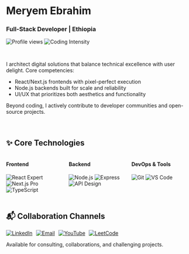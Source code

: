 <h1 class="gradient-text">Meryem Ebrahim</h1>

<div class="ethiopia-flag">
  <h3>Full-Stack Developer | Ethiopia</h3>
</div>

<p>
  <img src="https://komarev.com/ghpvc/?username=meryem-hub&label=Profile+Views&color=ff69b4&style=flat-square" alt="Profile views"/>
  <img src="https://img.shields.io/badge/Coding_Intensity-Maximum_Overdrive-yellowgreen" alt="Coding Intensity"/>
</p>

<div style="display: grid; grid-template-columns: repeat(auto-fit, minmax(300px, 1fr)); gap: 20px; margin-top: 30px;">

  <div class="card">
    <p>I architect digital solutions that balance technical excellence with user delight. Core competencies:</p>
    <ul>
      <li>React/Next.js frontends with pixel-perfect execution</li>
      <li>Node.js backends built for scale and reliability</li>
      <li>UI/UX that prioritizes both aesthetics and functionality</li>
    </ul>
    <p>Beyond coding, I actively contribute to developer communities and open-source projects.</p>
  </div>

  <div class="card">
<h2>✨ Core Technologies</h2>
    <div style="display: grid; grid-template-columns: repeat(3, 1fr); gap: 10px;">
      <div>
        <h4>Frontend</h4>
        <img src="https://img.shields.io/badge/React-61DAFB?logo=react" alt="React Expert">
        <img src="https://img.shields.io/badge/Next.js-000000?logo=next.js" alt="Next.js Pro">
        <img src="https://img.shields.io/badge/TypeScript-3178C6?logo=typescript" alt="TypeScript">
      </div>
      <div>
        <h4>Backend</h4>
        <img src="https://img.shields.io/badge/Node.js-339933?logo=node.js" alt="Node.js">
        <img src="https://img.shields.io/badge/Express-000000?logo=express" alt="Express">
        <img src="https://img.shields.io/badge/API_Design-FF6B6B" alt="API Design">
      </div>
      <div>
        <h4>DevOps & Tools</h4>
        <img src="https://img.shields.io/badge/Git-Version_Control-F05032?logo=git" alt="Git">
        <img src="https://img.shields.io/badge/VSCode-007ACC?logo=visual-studio-code" alt="VS Code">
      </div>
    </div>
  </div>

  <div class="card">
    <h2>📬 Collaboration Channels</h2>
    <div style="display: flex; flex-wrap: wrap; gap: 10px;">
      <a href="https://linkedin.com/in/meryem-ebrahim-05219a323" target="_blank">
        <img src="https://img.shields.io/badge/LinkedIn-Professional_Network-0077B5?logo=linkedin" alt="LinkedIn">
      </a>
      <a href="mailto:meryemebrahim.46@gmail.com">
        <img src="https://img.shields.io/badge/Email-Direct_Contact-D14836?logo=gmail" alt="Email">
      </a>
      <a href="https://www.youtube.com/@ሂላልTube" target="_blank">
        <img src="https://img.shields.io/badge/YouTube-FF0000?logo=youtube" alt="YouTube">
      </a>
      <a href="https://www.leetcode.com/meryem_ebra" target="_blank">
        <img src="https://img.shields.io/badge/LeetCode-Problem_Solver-FFA116?logo=leetcode" alt="LeetCode">
      </a>
    </div>
    <p>Available for consulting, collaborations, and challenging projects.</p>
  </div>
</div>


